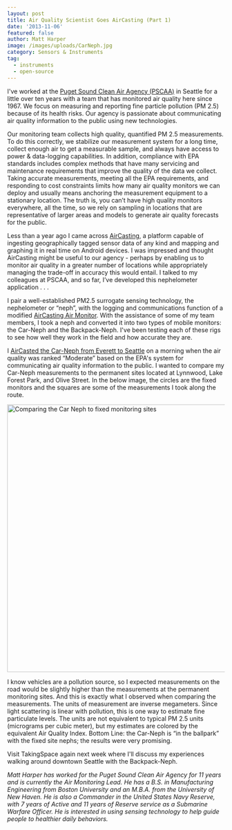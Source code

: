 ```yaml
---
layout: post
title: Air Quality Scientist Goes AirCasting (Part 1)
date: '2013-11-06'
featured: false
author: Matt Harper
image: /images/uploads/CarNeph.jpg
category: Sensors & Instruments
tag:
  - instruments
  - open-source
---
```

<p>I've worked at the <a href="http://www.pscleanair.org/" target="_blank">Puget Sound Clean Air Agency (PSCAA)</a> in Seattle for a little over ten years with a team that has monitored air quality here since 1967. We focus on measuring and reporting fine particle pollution (PM 2.5) because of its health risks. Our agency is passionate about communicating air quality information to the public using new technologies.</p>
<p>Our monitoring team collects high quality, quantified PM 2.5 measurements. To do this correctly, we stabilize our measurement system for a long time, collect enough air to get a measurable sample, and always have access to power &amp; data-logging capabilities. In addition, compliance with EPA standards includes complex methods that have many servicing and maintenance requirements that improve the quality of the data we collect. Taking accurate measurements, meeting all the EPA requirements, and responding to cost constraints limits how many air quality monitors we can deploy and usually means anchoring the measurement equipment to a stationary location. The truth is, you can’t have high quality monitors everywhere, all the time, so we rely on sampling in locations that are representative of larger areas and models to generate air quality forecasts for the public.</p>
<p>Less than a year ago I came across <a href="http://aircasting.org/" target="_blank">AirCasting</a>, a platform capable of ingesting geographically tagged sensor data of any kind and mapping and graphing it in real time on Android devices. I was impressed and thought AirCasting might be useful to our agency - perhaps by enabling us to monitor air quality in a greater number of locations while appropriately managing the trade-off in accuracy this would entail. I talked to my colleagues at PSCAA, and so far, I’ve developed this nephelometer application . . .</p>
<p>I pair a well-established PM2.5 surrogate sensing technology, the nephelometer or “neph”, with the logging and communications function of a modified <a href="http://www.takingspace.org/meet-the-aircasting-air-monitor/" target="_blank">AirCasting Air Monitor</a>. With the assistance of some of my team members, I took a neph and converted it into two types of mobile monitors: the Car-Neph and the Backpack-Neph. I've been testing each of these rigs to see how well they work in the field and how accurate they are.</p>

<p>I <a href="http://aircasting.org/map#/map_sessions?data={'location':{'address':','distance':'10','limit':false},'gridResolution':25,'tags':','usernames':'harpernavy1@gmail,%20','time':{'timeFrom':300,'timeTo':1739,'dayFrom':0,'dayTo':365,'yearFrom':2011,'yearTo':2013},'heat':{'highest':500,'high':226,'mid':144,'low':50,'lowest':0},'sensorId':'}&amp;amp;sessionsIds=[2708]&amp;amp;tmp={'tmpSensorId':'Light%20Scatter-M903'}&amp;amp;map={'zoom':11,'lat':47.71184332455929,'lng':-122.27264283669535,'mapType':'terrain'}" target="_blank">AirCasted the Car-Neph from Everett to Seattle</a> on a morning when the air quality was ranked “Moderate” based on the EPA's system for communicating air quality information to the public. I wanted to compare my Car-Neph measurements to the permanent sites located at Lynnwood, Lake Forest Park, and Olive Street. In the below image, the circles are the fixed monitors and the squares are some of the measurements I took along the route.</p>
<p><img style="text-decoration: underline;" title="Comparing the Car Neph to fixed monitoring sites" src="{{ site.baseurl }}/assets/CarNephMap.jpg" alt="Comparing the Car Neph to fixed monitoring sites" width="600" height="619" /></p>
<p>I know vehicles are a pollution source, so I expected measurements on the road would be slightly higher than the measurements at the permanent monitoring sites. And this is exactly what I observed when comparing the measurements. The units of measurement are inverse megameters. Since light scattering is linear with pollution, this is one way to estimate fine particulate levels. The units are not equivalent to typical PM 2.5 units (micrograms per cubic meter), but my estimates are colored by the equivalent Air Quality Index. Bottom Line: the Car-Neph is “in the ballpark” with the fixed site nephs; the results were very promising.</p>
<p>Visit TakingSpace again next week where I'll discuss my experiences walking around downtown Seattle with the Backpack-Neph.</p>
<p><em>Matt Harper has worked for the Puget Sound Clean Air Agency for 11 years and is currently the Air Monitoring Lead. He has a B.S. in Manufacturing Engineering from Boston University and an M.B.A. from the University of New Haven. He is also a Commander in the United States Navy Reserve, with 7 years of Active and 11 years of Reserve service as a Submarine Warfare Officer. He is interested in using sensing technology to help guide people to healthier daily behaviors.</em></p>
